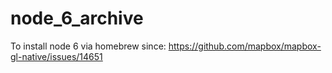 # node_6_archive
To install node 6 via homebrew since: https://github.com/mapbox/mapbox-gl-native/issues/14651
